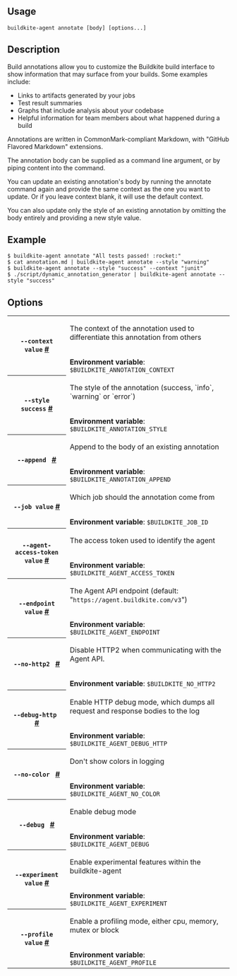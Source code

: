 <!--
  _____   ____    _   _  ____ _______   ______ _____ _____ _______ 
 |  __ \ / __ \  | \ | |/ __ \__   __| |  ____|  __ \_   _|__   __|
 | |  | | |  | | |  \| | |  | | | |    | |__  | |  | || |    | |   
 | |  | | |  | | | . ` | |  | | | |    |  __| | |  | || |    | |   
 | |__| | |__| | | |\  | |__| | | |    | |____| |__| || |_   | |   
 |_____/ \____/  |_| \_|\____/  |_|    |______|_____/_____|  |_|   

This file is auto-generated by script/update-agent-help.sh, please update the
agent CLI help in https://github.com/buildkite/agent and run the generation
script.

-->

## Usage

`buildkite-agent annotate [body] [options...]`

## Description

Build annotations allow you to customize the Buildkite build interface to
show information that may surface from your builds. Some examples include:

- Links to artifacts generated by your jobs
- Test result summaries
- Graphs that include analysis about your codebase
- Helpful information for team members about what happened during a build

Annotations are written in CommonMark-compliant Markdown, with &quot;GitHub
Flavored Markdown&quot; extensions.

The annotation body can be supplied as a command line argument, or by piping
content into the command.

You can update an existing annotation&#39;s body by running the annotate command
again and provide the same context as the one you want to update. Or if you
leave context blank, it will use the default context.

You can also update only the style of an existing annotation by omitting the
body entirely and providing a new style value.

## Example

    $ buildkite-agent annotate "All tests passed! :rocket:"
    $ cat annotation.md | buildkite-agent annotate --style "warning"
    $ buildkite-agent annotate --style "success" --context "junit"
    $ ./script/dynamic_annotation_generator | buildkite-agent annotate --style "success"

## Options

<!-- vale off -->

<table class="Docs__attribute__table">
<tr id="context"><th><code>--context value</code> <a class="Docs__attribute__link" href="#context">#</a></th><td><p>The context of the annotation used to differentiate this annotation from others</p><br /><strong>Environment variable</strong>:</b> <code>$BUILDKITE_ANNOTATION_CONTEXT</code></td>
<tr id="style"><th><code>--style success</code> <a class="Docs__attribute__link" href="#style">#</a></th><td><p>The style of the annotation (success, `info`, `warning` or `error`)</p><br /><strong>Environment variable</strong>:</b> <code>$BUILDKITE_ANNOTATION_STYLE</code></td>
<tr id="append"><th><code>--append </code> <a class="Docs__attribute__link" href="#append">#</a></th><td><p>Append to the body of an existing annotation</p><br /><strong>Environment variable</strong>:</b> <code>$BUILDKITE_ANNOTATION_APPEND</code></td>
<tr id="job"><th><code>--job value</code> <a class="Docs__attribute__link" href="#job">#</a></th><td><p>Which job should the annotation come from</p><br /><strong>Environment variable</strong>:</b> <code>$BUILDKITE_JOB_ID</code></td>
<tr id="agent-access-token"><th><code>--agent-access-token value</code> <a class="Docs__attribute__link" href="#agent-access-token">#</a></th><td><p>The access token used to identify the agent</p><br /><strong>Environment variable</strong>:</b> <code>$BUILDKITE_AGENT_ACCESS_TOKEN</code></td>
<tr id="endpoint"><th><code>--endpoint value</code> <a class="Docs__attribute__link" href="#endpoint">#</a></th><td><p>The Agent API endpoint (default: "<code>https://agent.buildkite.com/v3</code>")</p><br /><strong>Environment variable</strong>:</b> <code>$BUILDKITE_AGENT_ENDPOINT</code></td>
<tr id="no-http2"><th><code>--no-http2 </code> <a class="Docs__attribute__link" href="#no-http2">#</a></th><td><p>Disable HTTP2 when communicating with the Agent API.</p><br /><strong>Environment variable</strong>:</b> <code>$BUILDKITE_NO_HTTP2</code></td>
<tr id="debug-http"><th><code>--debug-http </code> <a class="Docs__attribute__link" href="#debug-http">#</a></th><td><p>Enable HTTP debug mode, which dumps all request and response bodies to the log</p><br /><strong>Environment variable</strong>:</b> <code>$BUILDKITE_AGENT_DEBUG_HTTP</code></td>
<tr id="no-color"><th><code>--no-color </code> <a class="Docs__attribute__link" href="#no-color">#</a></th><td><p>Don't show colors in logging</p><br /><strong>Environment variable</strong>:</b> <code>$BUILDKITE_AGENT_NO_COLOR</code></td>
<tr id="debug"><th><code>--debug </code> <a class="Docs__attribute__link" href="#debug">#</a></th><td><p>Enable debug mode</p><br /><strong>Environment variable</strong>:</b> <code>$BUILDKITE_AGENT_DEBUG</code></td>
<tr id="experiment"><th><code>--experiment value</code> <a class="Docs__attribute__link" href="#experiment">#</a></th><td><p>Enable experimental features within the buildkite-agent</p><br /><strong>Environment variable</strong>:</b> <code>$BUILDKITE_AGENT_EXPERIMENT</code></td>
<tr id="profile"><th><code>--profile value</code> <a class="Docs__attribute__link" href="#profile">#</a></th><td><p>Enable a profiling mode, either cpu, memory, mutex or block</p><br /><strong>Environment variable</strong>:</b> <code>$BUILDKITE_AGENT_PROFILE</code></td>
</table>

<!-- vale on -->
